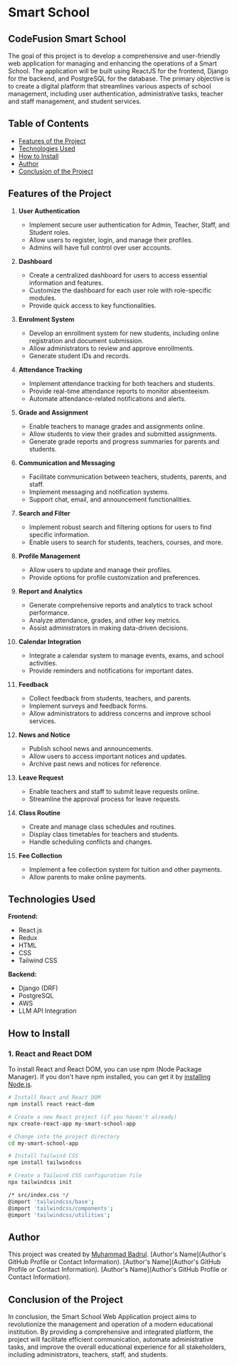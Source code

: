 # Smart School

## CodeFusion Smart School

The goal of this project is to develop a comprehensive and user-friendly web application for managing and enhancing the operations of a Smart School. The application will be built using ReactJS for the frontend, Django for the backend, and PostgreSQL for the database. The primary objective is to create a digital platform that streamlines various aspects of school management, including user authentication, administrative tasks, teacher and staff management, and student services.

## Table of Contents

- [Features of the Project](#features-of-the-project)
- [Technologies Used](#technologies-used)
- [How to Install](#how-to-install)
- [Author](#author)
- [Conclusion of the Project](#conclusion-of-the-project)

## Features of the Project

1. **User Authentication**
    - Implement secure user authentication for Admin, Teacher, Staff, and Student roles.
    - Allow users to register, login, and manage their profiles.
    - Admins will have full control over user accounts.

2. **Dashboard**
    - Create a centralized dashboard for users to access essential information and features.
    - Customize the dashboard for each user role with role-specific modules.
    - Provide quick access to key functionalities.

3. **Enrolment System**
    - Develop an enrollment system for new students, including online registration and document submission.
    - Allow administrators to review and approve enrollments.
    - Generate student IDs and records.

4. **Attendance Tracking**
    - Implement attendance tracking for both teachers and students.
    - Provide real-time attendance reports to monitor absenteeism.
    - Automate attendance-related notifications and alerts.

5. **Grade and Assignment**
    - Enable teachers to manage grades and assignments online.
    - Allow students to view their grades and submitted assignments.
    - Generate grade reports and progress summaries for parents and students.

6. **Communication and Messaging**
    - Facilitate communication between teachers, students, parents, and staff.
    - Implement messaging and notification systems.
    - Support chat, email, and announcement functionalities.

7. **Search and Filter**
    - Implement robust search and filtering options for users to find specific information.
    - Enable users to search for students, teachers, courses, and more.

8. **Profile Management**
    - Allow users to update and manage their profiles.
    - Provide options for profile customization and preferences.

9. **Report and Analytics**
    - Generate comprehensive reports and analytics to track school performance.
    - Analyze attendance, grades, and other key metrics.
    - Assist administrators in making data-driven decisions.

10. **Calendar Integration**
    - Integrate a calendar system to manage events, exams, and school activities.
    - Provide reminders and notifications for important dates.

11. **Feedback**
    - Collect feedback from students, teachers, and parents.
    - Implement surveys and feedback forms.
    - Allow administrators to address concerns and improve school services.

12. **News and Notice**
    - Publish school news and announcements.
    - Allow users to access important notices and updates.
    - Archive past news and notices for reference.

13. **Leave Request**
    - Enable teachers and staff to submit leave requests online.
    - Streamline the approval process for leave requests.

14. **Class Routine**
    - Create and manage class schedules and routines.
    - Display class timetables for teachers and students.
    - Handle scheduling conflicts and changes.

15. **Fee Collection**
    - Implement a fee collection system for tuition and other payments.
    - Allow parents to make online payments.

## Technologies Used

**Frontend:**
- React.js
- Redux
- HTML
- CSS
- Tailwind CSS

**Backend:**
- Django (DRF)
- PostgreSQL
- AWS
- LLM API Integration

## How to Install

### 1. React and React DOM

To install React and React DOM, you can use npm (Node Package Manager). If you don't have npm installed, you can get it by [installing Node.js](https://nodejs.org/).

```bash
# Install React and React DOM
npm install react react-dom

# Create a new React project (if you haven't already)
npx create-react-app my-smart-school-app

# Change into the project directory
cd my-smart-school-app

# Install Tailwind CSS
npm install tailwindcss

# Create a Tailwind CSS configuration file
npx tailwindcss init

/* src/index.css */
@import 'tailwindcss/base';
@import 'tailwindcss/components';
@import 'tailwindcss/utilities';

```

## Author

This project was created by 
[Muhammad Badrul](https://github.com/muhammadbadrul1234).
[Author's Name](Author's GitHub Profile or Contact Information).
[Author's Name](Author's GitHub Profile or Contact Information).
[Author's Name](Author's GitHub Profile or Contact Information).



## Conclusion of the Project

In conclusion, the Smart School Web Application project aims to revolutionize the management and operation of a modern educational institution. By providing a comprehensive and integrated platform, the project will facilitate efficient communication, automate administrative tasks, and improve the overall educational experience for all stakeholders, including administrators, teachers, staff, and students.
